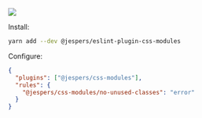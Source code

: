<a href="https://www.npmjs.com/package/react-native-is-detox">
  <img src="https://img.shields.io/npm/v/@jespers/eslint-plugin-css-modules">
</a>

Install:

```sh
yarn add --dev @jespers/eslint-plugin-css-modules
```

Configure:

```json
{
  "plugins": ["@jespers/css-modules"],
  "rules": {
    "@jespers/css-modules/no-unused-classes": "error"
  }
}
```
